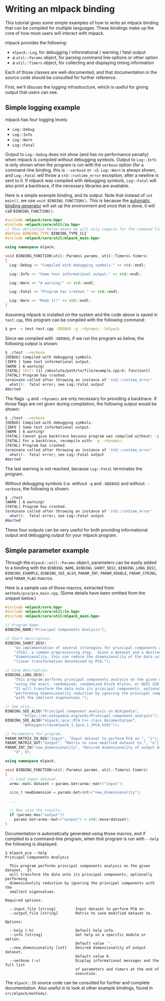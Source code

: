 # Writing an mlpack binding

This tutorial gives some simple examples of how to write an mlpack binding that
can be compiled for multiple languages.  These bindings make up the core of how
most users will interact with mlpack.

mlpack provides the following:

 - `mlpack::Log`, for debugging / informational / warning / fatal output
 - a `util::Params` object, for parsing command line options or other option
 - a `util::Timers` object, for collecting and displaying timing information

Each of those classes are well-documented, and that documentation in the source
code should be consulted for further reference.

First, we'll discuss the logging infrastructure, which is useful for giving
output that users can see.

## Simple logging example

mlpack has four logging levels:

 - `Log::Debug`
 - `Log::Info`
 - `Log::Warn`
 - `Log::Fatal`

Output to `Log::Debug` does not show (and has no performance penalty) when
mlpack is compiled without debugging symbols.  Output to `Log::Info` is only
shown when the program is run with the `verbose` option (for a command-line
binding, this is `--verbose` or `-v`).  `Log::Warn` is always shown, and
`Log::Fatal` will throw a `std::runtime_error` exception, after a newline is
sent to it. If mlpack was compiled with debugging symbols, `Log::Fatal` will
also print a backtrace, if the necessary libraries are available.

Here is a simple example binding, and its output.  Note that instead of
`int main()`, we use `void BINDING_FUNCTION()`.  This is because the
[automatic binding generator](bindings.md) will set up the environment and
once that is done, it will call `BINDING_FUNCTION()`.

```c++
#include <mlpack/core.hpp>
#include <mlpack/core/util/io.hpp>
// This definition below means we will only compile for the command line.
#define BINDING_TYPE BINDING_TYPE_CLI
#include <mlpack/core/util/mlpack_main.hpp>

using namespace mlpack;

void BINDING_FUNCTION(util::Params& params, util::Timers& timers)
{
  Log::Debug << "Compiled with debugging symbols." << std::endl;

  Log::Info << "Some test informational output." << std::endl;

  Log::Warn << "A warning!" << std::endl;

  Log::Fatal << "Program has crashed." << std::endl;

  Log::Warn << "Made it!" << std::endl;
}
```

Assuming mlpack is installed on the system and the code above is saved in
`test.cpp`, this program can be compiled with the following command:

```sh
$ g++ -o test test.cpp -DDEBUG -g -rdynamic -lmlpack
```

Since we compiled with `-DDEBUG`, if we run the program as below, the following
output is shown:

```sh
$ ./test --verbose
[DEBUG] Compiled with debugging symbols.
[INFO ] Some test informational output.
[WARN ] A warning!
[FATAL] [bt]: (1) /absolute/path/to/file/example.cpp:6: function()
[FATAL] Program has crashed.
terminate called after throwing an instance of 'std::runtime_error'
  what():  fatal error; see Log::Fatal output
Aborted
```

The flags `-g` and `-rdynamic` are only necessary for providing a backtrace.
If those flags are not given during compilation, the following output would be
shown:

```sh
$ ./test --verbose
[DEBUG] Compiled with debugging symbols.
[INFO ] Some test informational output.
[WARN ] A warning!
[FATAL] Cannot give backtrace because program was compiled without: -g -rdynamic
[FATAL] For a backtrace, recompile with: -g -rdynamic.
[FATAL] Program has crashed.
terminate called after throwing an instance of 'std::runtime_error'
  what():  fatal error; see Log::Fatal output
Aborted
```

The last warning is not reached, because `Log::Fatal` terminates the program.

Without debugging symbols (i.e. without `-g` and `-DDEBUG`) and without
`--verbose`, the following is shown:

```sh
$ ./test
[WARN ] A warning!
[FATAL] Program has crashed.
terminate called after throwing an instance of 'std::runtime_error'
  what():  fatal error; see Log::Fatal output
Aborted
```

These four outputs can be very useful for both providing informational output
and debugging output for your mlpack program.

## Simple parameter example

Through the `mlpack::util::Params` object, parameters can be easily added to a
binding with the `BINDING_NAME`, `BINDING_SHORT_DESC`, `BINDING_LONG_DESC`,
`BINDING_EXAMPLE`, `BINDING_SEE_ALSO`, `PARAM_INT`, `PARAM_DOUBLE`,
`PARAM_STRING`, and `PARAM_FLAG` macros.

Here is a sample use of those macros, extracted from `methods/pca/pca_main.cpp`.
(Some details have been omitted from the snippet below.)

```c++
#include <mlpack/core.hpp>
#include <mlpack/core/util/io.hpp>
#include <mlpack/core/util/mlpack_main.hpp>

// Program Name.
BINDING_NAME("Principal Components Analysis");

// Short description.
BINDING_SHORT_DESC(
    "An implementation of several strategies for principal components analysis "
    "(PCA), a common preprocessing step.  Given a dataset and a desired new "
    "dimensionality, this can reduce the dimensionality of the data using the "
    "linear transformation determined by PCA.");

// Long description.
BINDING_LONG_DESC(
    "This program performs principal components analysis on the given dataset "
    "using the exact, randomized, randomized block Krylov, or QUIC SVD method. "
    "It will transform the data onto its principal components, optionally "
    "performing dimensionality reduction by ignoring the principal components "
    "with the smallest eigenvalues.");

// See also...
BINDING_SEE_ALSO("Principal component analysis on Wikipedia",
        "https://en.wikipedia.org/wiki/Principal_component_analysis");
BINDING_SEE_ALSO("mlpack::pca::PCA C++ class documentation",
        "@doxygen/classmlpack_1_1pca_1_1PCA.html"));

// Parameters for program.
PARAM_MATRIX_IN_REQ("input", "Input dataset to perform PCA on.", "i");
PARAM_MATRIX_OUT("output", "Matrix to save modified dataset to.", "o");
PARAM_INT_IN("new_dimensionality", "Desired dimensionality of output dataset.",
    "d", 0);

using namespace mlpack;

void BINDING_FUNCTION(util::Params& params, util::Timers& timers)
{
  // Load input dataset.
  arma::mat& dataset = params.Get<arma::mat>("input");

  size_t newDimension = params.Get<int>("new_dimensionality");

  ...

  // Now save the results.
  if (params.Has("output"))
    params.Get<arma::mat>("output") = std::move(dataset);
}
```

Documentation is automatically generated using those macros, and if compiled to
a command-line program, when that program is run with `--help` the following is
displayed:

```
$ mlpack_pca --help
Principal Components Analysis

  This program performs principal components analysis on the given dataset.  It
  will transform the data onto its principal components, optionally performing
  dimensionality reduction by ignoring the principal components with the
  smallest eigenvalues.

Required options:

  --input_file [string]         Input dataset to perform PCA on.
  --output_file [string]        Matrix to save modified dataset to.

Options:

  --help (-h)                   Default help info.
  --info [string]               Get help on a specific module or option.
                                Default value ''.
  --new_dimensionality [int]    Desired dimensionality of output dataset.
                                Default value 0.
  --verbose (-v)                Display informational messages and the full list
                                of parameters and timers at the end of
                                execution.
```

The `mlpack::IO` source code can be consulted for further and complete
documentation.  Also useful is to look at other example bindings, found in
`src/mlpack/methods/`.
